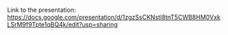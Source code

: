 Link to the presentation: https://docs.google.com/presentation/d/1zgzSsCKNstl8tnT5CWB8HM0VxkLSrM9f9Tpte1qBQ4k/edit?usp=sharing 
